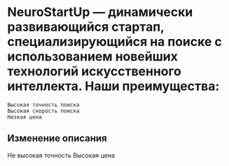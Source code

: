 # NeuroStartUp — динамически развивающийся стартап, специализирующийся на поиске с использованием новейших технологий искусственного интеллекта. Наши преимущества:

	Высокая точность поиска
	Высокая скорость поиска
	Низкая цена
## Изменение описания
Не высокая точность
Высокая цена

